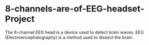 # 8-channels-are-of-EEG-headset-Project
The 8-channel EEG head is a device used to detect brain waves. EEG (Electroencephalography) is a method used to dissect the brain. 
